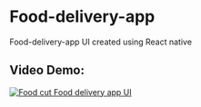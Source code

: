 # Food-delivery-app
Food-delivery-app UI created using React native

## Video Demo:


[![Food cut Food delivery app UI](http://img.youtube.com/vi/XelEWM9-niM/0.jpg)](http://www.youtube.com/watch?v=XelEWM9-niM "Food cut Food delivery app UI")

